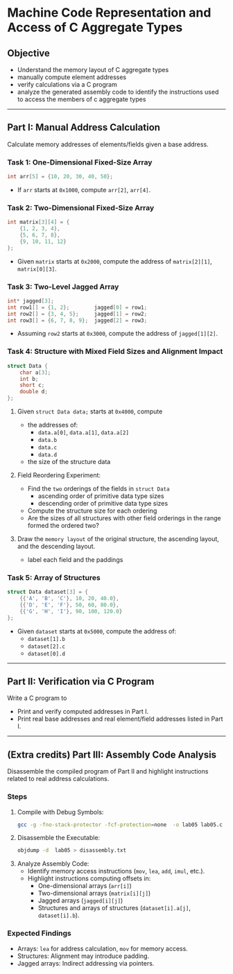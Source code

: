# Machine Code Representation and Access of C Aggregate Types

## Objective
- Understand the memory layout of C aggregate types
- manually compute element addresses
- verify calculations via a C program
- analyze the generated assembly code to identify the instructions used to access the members of c aggregate types

---

## Part I: Manual Address Calculation
Calculate memory addresses of elements/fields given a base address.

### Task 1: One-Dimensional Fixed-Size Array
```c
int arr[5] = {10, 20, 30, 40, 50};
```
- If `arr` starts at `0x1000`, compute `arr[2]`, `arr[4]`.

### Task 2: Two-Dimensional Fixed-Size Array
```c
int matrix[3][4] = {
    {1, 2, 3, 4},
    {5, 6, 7, 8},
    {9, 10, 11, 12}
};
```
- Given `matrix` starts at `0x2000`, compute the address of `matrix[2][1]`, `matrix[0][3]`.

### Task 3: Two-Level Jagged Array
```c
int* jagged[3];
int row1[] = {1, 2};        jagged[0] = row1;
int row2[] = {3, 4, 5};     jagged[1] = row2;
int row3[] = {6, 7, 8, 9};  jagged[2] = row3;
```
- Assuming `row2` starts at `0x3000`, compute the address of `jagged[1][2]`.

### Task 4: Structure with Mixed Field Sizes and Alignment Impact
```c
struct Data {
    char a[3];
    int b;
    short c;
    double d;
};
```
1. Given `struct Data data;` starts at `0x4000`, compute 
   - the addresses of:
     - `data.a[0]`, `data.a[1]`, `data.a[2]`
     - `data.b`
     - `data.c`
     - `data.d`
   - the size of the structure data

2. Field Reordering Experiment:
   - Find the `two` orderings of the fields in `struct Data`
     - ascending order of primitive data type sizes
     - descending order of primitive data type sizes
   - Compute the structure size for each ordering
   - Are the sizes of all structures with other field orderings in the range formed the ordered two? 
3. Draw the `memory layout` of the original structure, the ascending layout, and the descending layout.
   - label each field and the paddings


### Task 5: Array of Structures
```c
struct Data dataset[3] = {
    {{'A', 'B', 'C'}, 10, 20, 40.0},
    {{'D', 'E', 'F'}, 50, 60, 80.0},
    {{'G', 'H', 'I'}, 90, 100, 120.0}
};
```
- Given `dataset` starts at `0x5000`, compute the address of:
  - `dataset[1].b`
  - `dataset[2].c`
  - `dataset[0].d`

---

## Part II: Verification via C Program
Write a C program to 
- Print and verify computed addresses in Part I.
- Print real base addresses and real element/field addresses listed in Part I.

---

## (Extra credits) Part III: Assembly Code Analysis
Disassemble the compiled program of Part II and highlight instructions related to real address calculations.

### Steps
1. Compile with Debug Symbols:
   ```sh
   gcc -g -fno-stack-protector -fcf-protection=none  -o lab05 lab05.c 
   ```
2. Disassemble the Executable:
   ```sh
   objdump -d  lab05 > disassembly.txt
   ```
3. Analyze Assembly Code:
   - Identify memory access instructions (`mov`, `lea`, `add`, `imul`, etc.).
   - Highlight instructions computing offsets in:
     - One-dimensional arrays (`arr[i]`)
     - Two-dimensional arrays (`matrix[i][j]`)
     - Jagged arrays (`jagged[i][j]`)
     - Structures and arrays of structures (`dataset[i].a[j]`, `dataset[i].b`).

### Expected Findings
- Arrays: `lea` for address calculation, `mov` for memory access.
- Structures: Alignment may introduce padding.
- Jagged arrays: Indirect addressing via pointers.
